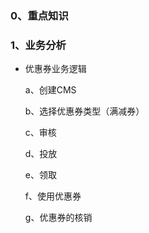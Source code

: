 ### 0、重点知识

### 1、业务分析

* 优惠券业务逻辑

  a、创建CMS

  b、选择优惠券类型（满减券）

  c、审核

  d、投放

  e、领取

  f、使用优惠券

  g、优惠券的核销

  
